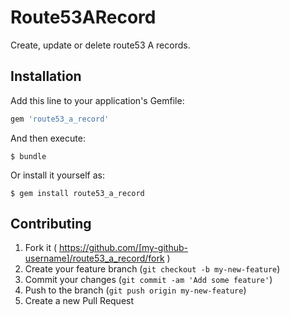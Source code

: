# Route53ARecord

Create, update or delete route53 A records.

## Installation

Add this line to your application's Gemfile:

```ruby
gem 'route53_a_record'
```

And then execute:

    $ bundle

Or install it yourself as:

    $ gem install route53_a_record

## Contributing

1. Fork it ( https://github.com/[my-github-username]/route53_a_record/fork )
2. Create your feature branch (`git checkout -b my-new-feature`)
3. Commit your changes (`git commit -am 'Add some feature'`)
4. Push to the branch (`git push origin my-new-feature`)
5. Create a new Pull Request
